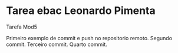 # Tarea ebac Leonardo Pimenta
 Tarefa Mod5

 Primeiro exemplo de commit e push no repositorio remoto.
 Segundo commit.
 Terceiro commit.
 Quarto commit.

